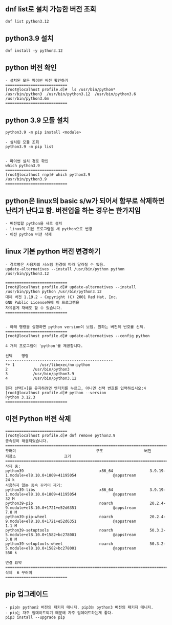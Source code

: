 ## dnf list로 설치 가능한 버전 조회
    dnf list python3.12

## python3.9 설치
    dnf install -y python3.12        

## python 버전 확인
    - 설치된 모든 파이썬 버전 확인하기
    ===========================
    [root@localhost profile.d]#  ls /usr/bin/python*
    /usr/bin/python3  /usr/bin/python3.12  /usr/bin/python3.6  /usr/bin/python3.6m
    ===========================

## python 3.9 모듈 설치
    python3.9 -m pip install <module>

    - 설치된 모듈 조회
    python3.9 -m pip list


    - 파이썬 설치 경로 확인
    which python3.9
    ===========================
    [root@localhost rnp]# which python3.9
    /usr/bin/python3.9
    ===========================



## python은 linux의 basic s/w가 되어서 함부로 삭제하면 난리가 난다고 함. 버전업을 하는 경우는 한가지임
    - 버전업할 python을 새로 설치
    - linux의 기본 프로그램을 새 python으로 변경
    - 이전 python 버전 삭제

## linux 기본 python 버전 변경하기
    - 경로명은 사용자의 시스템 환경에 따라 달라질 수 있음.
    update-alternatives --install /usr/bin/python python /usr/bin/python3.12

    ===========================
    [root@localhost profile.d]# update-alternatives --install /usr/bin/python python /usr/bin/python3.12
    대체 버전 1.19.2 - Copyright (C) 2001 Red Hat, Inc.
    GNU Public License하에 이 프로그램을
    자유롭게 재배포 할 수 있습니다.
    ===========================


    - 아래 명령을 실행하면 python version이 보임. 원하는 버전의 번호를 선택.
    ===========================
    [root@localhost profile.d]# update-alternatives --config python

    4 개의 프로그램이 'python'를 제공합니다.

    선택    명령
    -----------------------------------------------
    *+ 1           /usr/libexec/no-python
    2           /usr/bin/python3
    3           /usr/bin/python3.9
    4           /usr/bin/python3.12

    현재 선택[+]을 유지하려면 엔터키를 누르고, 아니면 선택 번호를 입력하십시오:4
    [root@localhost profile.d]# python --version
    Python 3.12.3
    ===========================

## 이전 Python 버전 삭제
    ===========================
    [root@localhost profile.d]# dnf remove python3.9
    종속성이 해결되었습니다.
    ======================================================================================================================================================
    꾸러미                                   구조                  버전                                                  저장소                     크기
    ======================================================================================================================================================
    삭제 중:
    python39                                 x86_64                3.9.19-1.module+el8.10.0+1809+41195054                @appstream                 24 k
    사용하지 않는 종속 꾸러미 제거:
    python39-libs                            x86_64                3.9.19-1.module+el8.10.0+1809+41195054                @appstream                 32 M
    python39-pip                             noarch                20.2.4-9.module+el8.10.0+1721+e52d6351                @appstream                7.8 M
    python39-pip-wheel                       noarch                20.2.4-9.module+el8.10.0+1721+e52d6351                @appstream                1.1 M
    python39-setuptools                      noarch                50.3.2-5.module+el8.10.0+1582+bc278001                @appstream                3.8 M
    python39-setuptools-wheel                noarch                50.3.2-5.module+el8.10.0+1582+bc278001                @appstream                550 k

    연결 요약
    ======================================================================================================================================================
    삭제  6 꾸러미
    ===========================



## pip 업그레이드
    - pip는 python2 버전의 패키지 매니저. pip3는 python3 버전의 패키지 매니저.
    - pip는 자주 업데이트되기 때문에 자주 업데이트하는게 좋다.
    pip3 install --upgrade pip
